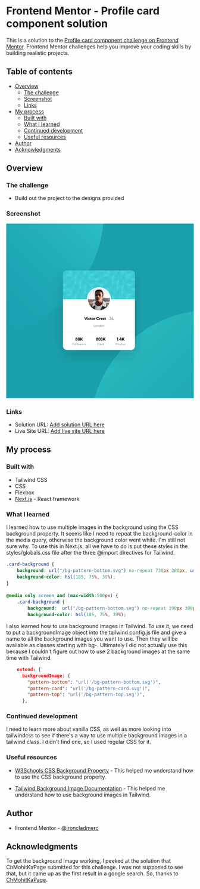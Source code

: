 # Frontend Mentor - Profile card component solution

This is a solution to the [Profile card component challenge on Frontend Mentor](https://www.frontendmentor.io/challenges/profile-card-component-cfArpWshJ). Frontend Mentor challenges help you improve your coding skills by building realistic projects.

## Table of contents

- [Overview](#overview)
  - [The challenge](#the-challenge)
  - [Screenshot](#screenshot)
  - [Links](#links)
- [My process](#my-process)
  - [Built with](#built-with)
  - [What I learned](#what-i-learned)
  - [Continued development](#continued-development)
  - [Useful resources](#useful-resources)
- [Author](#author)
- [Acknowledgments](#acknowledgments)

## Overview

### The challenge

- Build out the project to the designs provided

### Screenshot

![](./screenshot.png)

### Links

- Solution URL: [Add solution URL here](https://your-solution-url.com)
- Live Site URL: [Add live site URL here](https://your-live-site-url.com)

## My process

### Built with

- Tailwind CSS
- CSS
- Flexbox
- [Next.js](https://nextjs.org/) - React framework

### What I learned

I learned how to use multiple images in the background using the CSS background property. It seems like I need to repeat the background-color in the media query, otherwise the background color went white. I'm still not sure why. To use this in Next.js, all we have to do is put these styles in the styles/globals.css file after the three @import directives for Tailwind.

```css
.card-background {
    background: url("/bg-pattern-bottom.svg") no-repeat 730px 280px, url("/bg-pattern-top.svg") no-repeat -190px -530px;
    background-color: hsl(185, 75%, 39%);
}

@media only screen and (max-width:500px) {
    .card-background {
        background:  url("/bg-pattern-bottom.svg") no-repeat 190px 300px,url("/bg-pattern-top.svg") no-repeat -140vw -70vh;
        background-color: hsl(185, 75%, 39%);
```

I also learned how to use background images in Tailwind. To use it, we need to put a backgroundImage object into the tailwind.config.js file and give a name to all the background images you want to use. Then they will be available as classes starting with bg-. Ultimately I did not actually use this because I couldn't figure out how to use 2 background images at the same time with Tailwind.

```json
    extend: {
      backgroundImage: {
        "pattern-bottom": "url('/bg-pattern-bottom.svg')",
        "pattern-card": "url('/bg-pattern-card.svg')",
        "pattern-top": "url('/bg-pattern-top.svg')",
      },
```

### Continued development

I need to learn more about vanilla CSS, as well as more looking into tailwindcss to see if there's a way to use multiple background images in a tailwind class. I didn't find one, so I used regular CSS for it.

### Useful resources

- [W3Schools CSS Background Property](https://www.w3schools.com/cssref/css3_pr_background.asp) - This helped me understand how to use the CSS background property.

- [Tailwind Background Image Documentation](https://tailwindcss.com/docs/background-image#customizing-your-theme) - This helped me understand how to use background images in Tailwind.

## Author

- Frontend Mentor - [@ironcladmerc](https://www.frontendmentor.io/profile/ironcladmerc)

## Acknowledgments

To get the background image working, I peeked at the solution that ChMohitKaPage submitted for this challenge. I was not supposed to see that, but it came up as the first result in a google search. So, thanks to [ChMohitKaPage](https://www.frontendmentor.io/profile/ChMohitKaPage).
